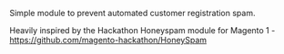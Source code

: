 Simple module to prevent automated customer registration spam.

Heavily inspired by the Hackathon Honeyspam module for Magento 1 -
https://github.com/magento-hackathon/HoneySpam
